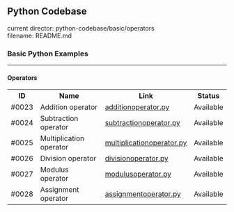 ## Python Codebase

current director: python-codebase/basic/operators  
filename: README.md  

### Basic Python Examples
----
#### Operators

<table>
  <tr>
    <th>ID</th>
    <th>Name</th>
    <th>Link</th>
    <th>Status</th>
  </tr>
<tr>
  <td>#0023</td>
  <td>Addition operator</td>
  <td><a href="additionoperator.py">additionoperator.py</a></td>
  <td>Available</td>
</tr>
  <tr>
  <td>#0024</td>
  <td>Subtraction operator</td>
  <td><a href="subtractionoperator.py">subtractionoperator.py</a></td>
  <td>Available</td>
</tr>
  <tr>
  <td>#0025</td>
  <td>Multiplication operator</td>
  <td><a href="multiplicationoperator.py">multiplicationoperator.py</a></td>
  <td>Available</td>
</tr>
    <tr>
  <td>#0026</td>
  <td>Division operator</td>
  <td><a href="divisionoperator.py">divisionoperator.py</a></td>
  <td>Available</td>
</tr>
    <tr>
  <td>#0027</td>
  <td>Modulus operator</td>
  <td><a href="modulusoperator.py">modulusoperator.py</a></td>
  <td>Available</td>
</tr>
    <tr>
  <td>#0028</td>
  <td>Assignment operator</td>
  <td><a href="assignmentoperator.py">assignmentoperator.py</a></td>
  <td>Available</td>
</tr>
</table>
